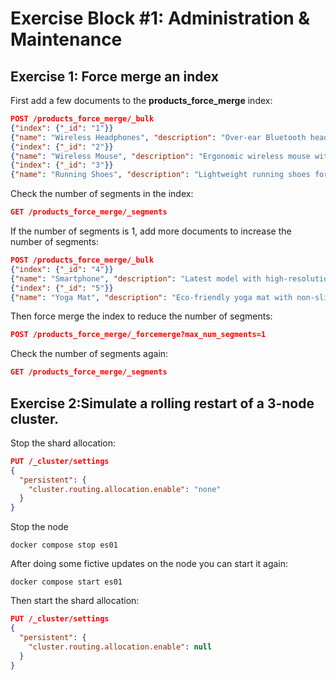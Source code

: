 # Exercise Block #1: Administration & Maintenance


## Exercise 1: Force merge an index

First add a few documents to the **products_force_merge** index:

```json
POST /products_force_merge/_bulk
{"index": {"_id": "1"}}
{"name": "Wireless Headphones", "description": "Over-ear Bluetooth headphones with noise canceling.", "category": "electronics", "price": 99.99}
{"index": {"_id": "2"}}
{"name": "Wireless Mouse", "description": "Ergonomic wireless mouse with customizable buttons.", "category": "electronics", "price": 49.99}
{"index": {"_id": "3"}}
{"name": "Running Shoes", "description": "Lightweight running shoes for all terrains.", "category": "footwear", "price": 79.99}
```

Check the number of segments in the index:

```json
GET /products_force_merge/_segments
```

If the number of segments is 1, add more documents to increase the number of segments:

```json
POST /products_force_merge/_bulk
{"index": {"_id": "4"}}
{"name": "Smartphone", "description": "Latest model with high-resolution camera.", "category": "electronics", "price": 699.99}
{"index": {"_id": "5"}}
{"name": "Yoga Mat", "description": "Eco-friendly yoga mat with non-slip surface.", "category": "fitness", "price": 29.99}
```

Then force merge the index to reduce the number of segments:

```json
POST /products_force_merge/_forcemerge?max_num_segments=1
```

Check the number of segments again:

```json
GET /products_force_merge/_segments
```


## Exercise 2:Simulate a rolling restart of a 3-node cluster.

Stop the shard allocation:

```json
PUT /_cluster/settings
{
  "persistent": {
    "cluster.routing.allocation.enable": "none"
  }
}
```

Stop the node 

`docker compose stop es01`

After doing some fictive updates on the node you can start it again:

`docker compose start es01`

Then start the shard allocation:

```json
PUT /_cluster/settings
{
  "persistent": {
    "cluster.routing.allocation.enable": null
  }
}
```

